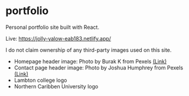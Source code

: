 # portfolio
Personal portfolio site built with React.

Live: https://jolly-yalow-eab183.netlify.app/

I do not claim ownership of any third-party images used on this site.
- Homepage header image: Photo by Burak K from Pexels [(Link)](https://www.pexels.com/photo/grayscale-photo-of-road-1250664/)
- Contact page header image: Photo by Joshua Humphrey from Pexels [(Link)](https://www.pexels.com/photo/brown-multi-arc-green-floored-tunnel-698590/)
- Lambton college logo
- Northern Caribben University logo
